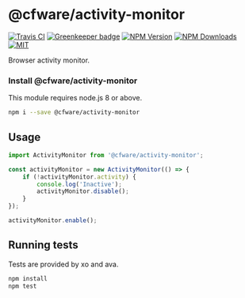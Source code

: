# @cfware/activity-monitor

[![Travis CI][travis-image]][travis-url]
[![Greenkeeper badge][gk-image]](https://greenkeeper.io/)
[![NPM Version][npm-image]][npm-url]
[![NPM Downloads][downloads-image]][downloads-url]
[![MIT][license-image]](LICENSE)

Browser activity monitor.

### Install @cfware/activity-monitor

This module requires node.js 8 or above.

```sh
npm i --save @cfware/activity-monitor
```

## Usage

```js
import ActivityMonitor from '@cfware/activity-monitor';

const activityMonitor = new ActivityMonitor(() => {
	if (!activityMonitor.activity) {
		console.log('Inactive');
		activityMonitor.disable();
	}
});

activityMonitor.enable();
```

## Running tests

Tests are provided by xo and ava.

```sh
npm install
npm test
```

[npm-image]: https://img.shields.io/npm/v/@cfware/activity-monitor.svg
[npm-url]: https://npmjs.org/package/@cfware/activity-monitor
[travis-image]: https://travis-ci.org/cfware/activity-monitor.svg?branch=master
[travis-url]: https://travis-ci.org/cfware/activity-monitor
[gk-image]: https://badges.greenkeeper.io/cfware/activity-monitor.svg
[downloads-image]: https://img.shields.io/npm/dm/@cfware/activity-monitor.svg
[downloads-url]: https://npmjs.org/package/@cfware/activity-monitor
[license-image]: https://img.shields.io/npm/l/@cfware/activity-monitor.svg
